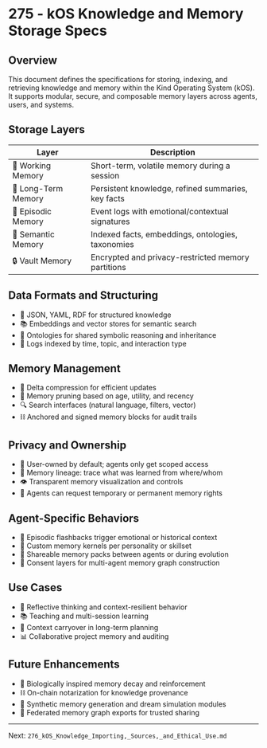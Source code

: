 # 275 - kOS Knowledge and Memory Storage Specs

## Overview
This document defines the specifications for storing, indexing, and retrieving knowledge and memory within the Kind Operating System (kOS). It supports modular, secure, and composable memory layers across agents, users, and systems.

## Storage Layers
| Layer             | Description                                               |
|------------------|-----------------------------------------------------------|
| 🧠 Working Memory | Short-term, volatile memory during a session              |
| 💾 Long-Term Memory | Persistent knowledge, refined summaries, key facts        |
| 🧬 Episodic Memory  | Event logs with emotional/contextual signatures           |
| 🧭 Semantic Memory | Indexed facts, embeddings, ontologies, taxonomies        |
| 🔒 Vault Memory     | Encrypted and privacy-restricted memory partitions       |

## Data Formats and Structuring
- 🧾 JSON, YAML, RDF for structured knowledge
- 📚 Embeddings and vector stores for semantic search
- 🧠 Ontologies for shared symbolic reasoning and inheritance
- 🧾 Logs indexed by time, topic, and interaction type

## Memory Management
- 🔁 Delta compression for efficient updates
- 🧠 Memory pruning based on age, utility, and recency
- 🔍 Search interfaces (natural language, filters, vector)
- ⛓️ Anchored and signed memory blocks for audit trails

## Privacy and Ownership
- 🔐 User-owned by default; agents only get scoped access
- 🧬 Memory lineage: trace what was learned from where/whom
- 👁️ Transparent memory visualization and controls
- 🔑 Agents can request temporary or permanent memory rights

## Agent-Specific Behaviors
- 🧠 Episodic flashbacks trigger emotional or historical context
- 🧮 Custom memory kernels per personality or skillset
- 🔁 Shareable memory packs between agents or during evolution
- 🧾 Consent layers for multi-agent memory graph construction

## Use Cases
- 🧠 Reflective thinking and context-resilient behavior
- 📚 Teaching and multi-session learning
- 📅 Context carryover in long-term planning
- 📊 Collaborative project memory and auditing

## Future Enhancements
- 🧠 Biologically inspired memory decay and reinforcement
- ⛓️ On-chain notarization for knowledge provenance
- 🧬 Synthetic memory generation and dream simulation modules
- 🧠 Federated memory graph exports for trusted sharing

---
Next: `276_kOS_Knowledge_Importing,_Sources,_and_Ethical_Use.md`

